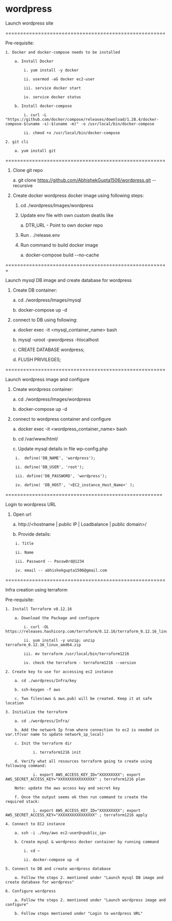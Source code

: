 # wordpress

Launch wordpress site

======================================================

Pre-requisite:

    1. Docker and docker-compose needs to be installed

        a. Install Docker

            i. yum install -y docker

            ii. usermod -aG docker ec2-user

            iii. service docker start

            iv. service docker status

        b. Install docker-compose

            i. curl -L "https://github.com/docker/compose/releases/download/1.28.4/docker-compose-$(uname -s)-$(uname -m)" -o /usr/local/bin/docker-compose

            ii. chmod +x /usr/local/bin/docker-compose
    
    2. git cli

        a. yum install git

======================================================

1. Clone git repo

    a. git clone https://github.com/AbhishekGupta1506/wordpress.git --recursive

2. Create docker wordpress docker image using following steps:

    1. cd ./wordpress/Images/wordpress 
    
    2. Update env file with own custom deatils like
    
        a. DTR_URL - Point to own docker repo
        
    3. Run . ./release.env
    
    4. Run command to build docker image
    
        a. docker-compose build --no-cache

=======================================================

Launch mysql DB image and create database for wordpress

1. Create DB container:

    a. cd ./wordpress/Images/mysql

    b. docker-compose up -d

2. connect to DB using following:

    a. docker exec -it <mysql_container_name> bash

    b. mysql -uroot -pwordpress -hlocalhost
    
    c. CREATE DATABASE wordpress;
    
    d. FLUSH PRIVILEGES;

======================================================

Launch wordpress image and configure

1. Create wordpress container:

    a. cd ./wordpress/Images/wordpress

    b. docker-compose up -d

2. connect to wordpress container and configure

    a. docker exec -it <wordpress_container_name> bash
    
    b. cd /var/www/html/
    
    c. Update mysql details in file wp-config.php
    
        i.  define('DB_NAME', 'wordpress');
        
        ii. define('DB_USER', 'root');
        
        iii. define('DB_PASSWORD', 'wordpress');
        
        iv. define( 'DB_HOST', '<EC2_instance_Host_Name>' );

=====================================================

Login to wordpress URL

1. Open url

    a. http://<hostname | public IP | Loadbalance | public domain>/
    
    b. Provide details:
    
        i. Title
        
        ii. Name
        
        iii. Password -- Passw0rd@1234
        
        iv. email -- abhishekgupta1506@gmail.com
                
======================================================

Infra creation using terraform

Pre-requisite:

    1. Install Terraform v0.12.16

        a. Download the Package and configure

            i. curl -OL https://releases.hashicorp.com/terraform/0.12.16/terraform_0.12.16_linux_amd64.zip

            ii. yum install -y unzip; unzip terraform_0.12.16_linux_amd64.zip

            iii. mv terraform /usr/local/bin/terraform1216

            iv. check the terraform - terraform1216 --version

    2. Create key to use for accessing ec2 instance

        a. cd ./wordpress/Infra/key

        b. ssh-keygen -f aws

        c. Two files(aws & aws.pub) will be created. Keep it at safe location

    3. Initialize the terraform

        a. cd ./wordpress/Infra/

        b. Add the network Ip from where connection to ec2 is needed in var.tf(var name to update network_ip_local)
        
        c. Init the terraform dir
            
                i. terraform1216 init

        d. Verify what all resources terraform going to create using following command:
            
                i. export AWS_ACCESS_KEY_ID="XXXXXXXXX"; export AWS_SECRET_ACCESS_KEY="XXXXXXXXXXXXXXXX" ; terraform1216 plan

        Note: update the aws access key and secret key

        f. Once the output seems ok then run command to create the required stack:

                i. export AWS_ACCESS_KEY_ID="XXXXXXXXX"; export AWS_SECRET_ACCESS_KEY="XXXXXXXXXXXXXXXX" ; terraform1216 apply
    
    4. Connect to EC2 instance

        a. ssh -i ./key/aws ec2-user@<public_ip>

        b. Create mysql & wordpress docker container by running command

            i. cd ~

            ii. docker-compose up -d

    5. Connect to DB and create wordpress database

        a. Follow the steps 2. mentioned under "Launch mysql DB image and create database for wordpress"
    
    6. Configure wordpress 

        a. Follow the steps 2. mentioned under "Launch wordpress image and configure" 

        b. Follow steps mentioned under "Login to wordpress URL"